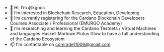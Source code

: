 - 👋 Hi, I’m @kgncc
- 👀 I’m interested in Blockchain Research, Education, Developing.
- 🌱 I’m currently registering for the Cardano Blockchain Developers Courses Associate / Professional (EMURGO Academy) 
- 💞️ I’m researching and learning the Cardano Testnets / Virtual Machines and languages Haskell Marlowe Plutus Glow to have a full understanding of the Cardano Ecosystem
- 📫 I'm contactable on comrade11006@gmail.com

<!---
kgncc/kgncc is a ✨ special ✨ repository because its `README.md` (this file) appears on your GitHub profile.
You can click the Preview link to take a look at your changes.
--->
